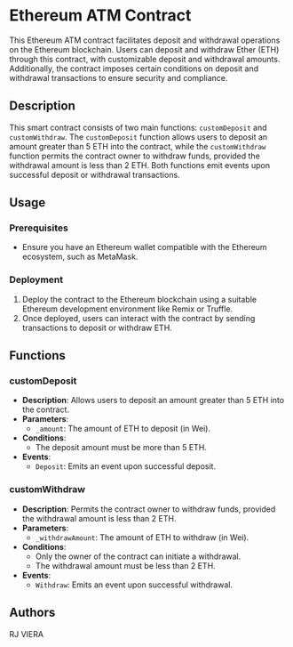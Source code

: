 # Ethereum ATM Contract

This Ethereum ATM contract facilitates deposit and withdrawal operations on the Ethereum blockchain. Users can deposit and withdraw Ether (ETH) through this contract, with customizable deposit and withdrawal amounts. Additionally, the contract imposes certain conditions on deposit and withdrawal transactions to ensure security and compliance.

## Description

This smart contract consists of two main functions: `customDeposit` and `customWithdraw`. The `customDeposit` function allows users to deposit an amount greater than 5 ETH into the contract, while the `customWithdraw` function permits the contract owner to withdraw funds, provided the withdrawal amount is less than 2 ETH. Both functions emit events upon successful deposit or withdrawal transactions.

## Usage

### Prerequisites

- Ensure you have an Ethereum wallet compatible with the Ethereum ecosystem, such as MetaMask.

### Deployment

1. Deploy the contract to the Ethereum blockchain using a suitable Ethereum development environment like Remix or Truffle.
2. Once deployed, users can interact with the contract by sending transactions to deposit or withdraw ETH.

## Functions

### customDeposit

- **Description**: Allows users to deposit an amount greater than 5 ETH into the contract.
- **Parameters**:
  - `_amount`: The amount of ETH to deposit (in Wei).
- **Conditions**:
  - The deposit amount must be more than 5 ETH.
- **Events**:
  - `Deposit`: Emits an event upon successful deposit.

### customWithdraw

- **Description**: Permits the contract owner to withdraw funds, provided the withdrawal amount is less than 2 ETH.
- **Parameters**:
  - `_withdrawAmount`: The amount of ETH to withdraw (in Wei).
- **Conditions**:
  - Only the owner of the contract can initiate a withdrawal.
  - The withdrawal amount must be less than 2 ETH.
- **Events**:
  - `Withdraw`: Emits an event upon successful withdrawal.

## Authors

RJ VIERA


